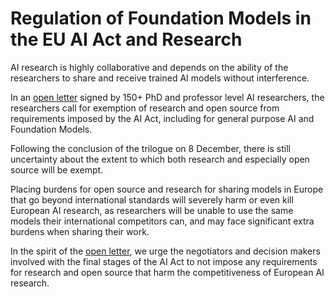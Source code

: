 # Regulation of Foundation Models in the EU AI Act and Research

AI research is highly collaborative and depends on the ability of the researchers to share and receive trained AI models without interference.

In an [open letter](https://docs.google.com/document/d/1u1iXPsgCtog7cvwOejLfSCROGkzEuGk1j7KPZB6SHBU/edit) signed by 150+ PhD and professor level AI researchers, the researchers call for exemption of research and open source from requirements imposed by the AI Act, including for general purpose AI and Foundation Models.

Following the conclusion of the trilogue on 8 December, there is still uncertainty about the extent to which both research and especially open source will be exempt.

Placing burdens for open source and research for sharing models in Europe that go beyond international standards will severely harm or even kill European AI research, as researchers will be unable to use the same models their international competitors can, and may face significant extra burdens when sharing their work.

In the spirit of the [open letter](https://docs.google.com/document/d/1u1iXPsgCtog7cvwOejLfSCROGkzEuGk1j7KPZB6SHBU/edit), we urge the negotiators and decision makers involved with the final stages of the AI Act to not impose any requirements for research and open source that harm the competitiveness of European AI research.
